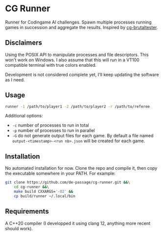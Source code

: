 # CG Runner

Runner for Codingame AI challenges. Spawn multiple processes running games in succession and aggregate the results.
Inspired by [cg-brutaltester](https://github.com/dreignier/cg-brutaltester).

## Disclaimers
Using the POSIX API to manipulate processes and file descriptors. This won't work on Windows.
I also assume that this will run in a VT100 compatible terminal with true colors enabled.

Development is not considered complete yet, I'll keep updating the software as I need.

## Usage
```bash
runner -1 /path/to/player1 -2 /path/to/player2 -r /path/to/referee
```

Additional options:
+ `-c` number of processes to run in total
+ `-p` number of processes to run in parallel
+ `-G` do not generate output files for each game. By default a file named `output-<timestamp>-<run nb>.json` will be created for each game.

## Installation

No automated installation for now. Clone the repo and compile it, then copy the executable somewhere in your PATH.
For example:
```bash
git clone https://github.com/de-passage/cg-runner.git &&\
    cd cg-runner &&\
    make build CXXARGS='-O2' &&
    cp build/runner ~/.local/bin
```

## Requirements
A C++20 compiler (I developped it using clang 12, anything more recent should work).
